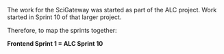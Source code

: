 The work for the SciGateway was started as part of the ALC project. Work started in Sprint 10 of that larger project.

Therefore, to map the sprints together:

**Frontend Sprint 1 = ALC Sprint 10**
